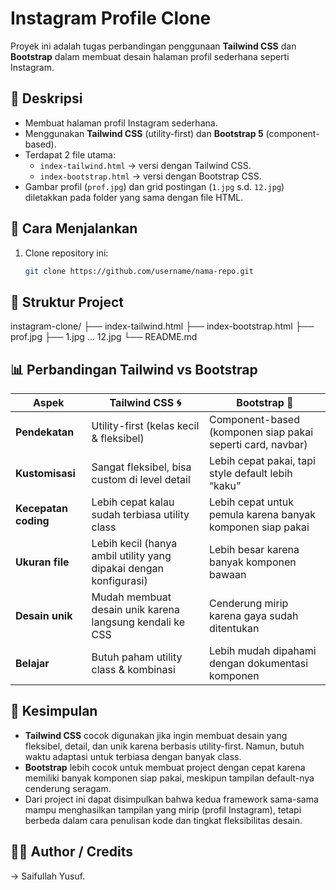 # Instagram Profile Clone  
Proyek ini adalah tugas perbandingan penggunaan **Tailwind CSS** dan **Bootstrap** dalam membuat desain halaman profil sederhana seperti Instagram.

## 📌 Deskripsi
- Membuat halaman profil Instagram sederhana.
- Menggunakan **Tailwind CSS** (utility-first) dan **Bootstrap 5** (component-based).
- Terdapat 2 file utama:
  - `index-tailwind.html` → versi dengan Tailwind CSS.
  - `index-bootstrap.html` → versi dengan Bootstrap CSS.
- Gambar profil (`prof.jpg`) dan grid postingan (`1.jpg` s.d. `12.jpg`) diletakkan pada folder yang sama dengan file HTML.

## 🚀 Cara Menjalankan
1. Clone repository ini:
   ```bash
   git clone https://github.com/username/nama-repo.git
   
## 📂 Struktur Project
instagram-clone/
├── index-tailwind.html
├── index-bootstrap.html
├── prof.jpg
├── 1.jpg … 12.jpg
└── README.md

## 📊 Perbandingan Tailwind vs Bootstrap

| Aspek             | Tailwind CSS 🌀 | Bootstrap 🎨 |
|--------------------|-----------------|--------------|
| **Pendekatan**     | Utility-first (kelas kecil & fleksibel) | Component-based (komponen siap pakai seperti card, navbar) |
| **Kustomisasi**    | Sangat fleksibel, bisa custom di level detail | Lebih cepat pakai, tapi style default lebih “kaku” |
| **Kecepatan coding** | Lebih cepat kalau sudah terbiasa utility class | Lebih cepat untuk pemula karena banyak komponen siap pakai |
| **Ukuran file**    | Lebih kecil (hanya ambil utility yang dipakai dengan konfigurasi) | Lebih besar karena banyak komponen bawaan |
| **Desain unik**    | Mudah membuat desain unik karena langsung kendali ke CSS | Cenderung mirip karena gaya sudah ditentukan |
| **Belajar**        | Butuh paham utility class & kombinasi | Lebih mudah dipahami dengan dokumentasi komponen |

## 📌 Kesimpulan  

- **Tailwind CSS** cocok digunakan jika ingin membuat desain yang fleksibel, detail, dan unik karena berbasis utility-first. Namun, butuh waktu adaptasi untuk terbiasa dengan banyak class.  
- **Bootstrap** lebih cocok untuk membuat project dengan cepat karena memiliki banyak komponen siap pakai, meskipun tampilan default-nya cenderung seragam.  
- Dari project ini dapat disimpulkan bahwa kedua framework sama-sama mampu menghasilkan tampilan yang mirip (profil Instagram), tetapi berbeda dalam cara penulisan kode dan tingkat fleksibilitas desain.

## 👨‍💻 Author / Credits
→ Saifullah Yusuf.

